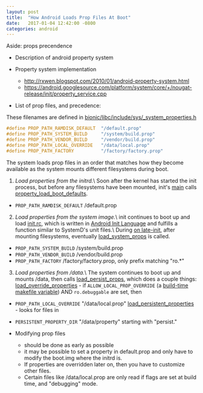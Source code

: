 ```yaml
---
layout: post
title:  "How Android Loads Prop Files At Boot"
date:   2017-01-04 12:42:00 -0800
categories: android
---
```

Aside: props precendence



* Description of android property system

* Property system implementation
  * http://rxwen.blogspot.com/2010/01/android-property-system.html
  * https://android.googlesource.com/platform/system/core/+/nougat-release/init/property_service.cpp

* List of prop files, and precedence:

These filenames are defined in [bionic/libc/include/sys/_system_properties.h][_system_properties.h]

```c++
#define PROP_PATH_RAMDISK_DEFAULT  "/default.prop"
#define PROP_PATH_SYSTEM_BUILD     "/system/build.prop"
#define PROP_PATH_VENDOR_BUILD     "/vendor/build.prop"
#define PROP_PATH_LOCAL_OVERRIDE   "/data/local.prop"
#define PROP_PATH_FACTORY          "/factory/factory.prop"
```

The system loads prop files in an order that matches how they become available as the system mounts different filesystems during boot.

1. *Load properties from the initrd.*\\
 Soon after the kernel has started the init process, but before any filesystems have been mounted, init's [main][main] calls [property_load_boot_defaults][property_load_boot_defaults].
  * `PROP_PATH_RAMDISK_DEFAULT` /default.prop

2. *Load properties from the system image.*\\
init continues to boot up and load [init.rc][init.rc], which is written in [Android Init Language][Android Init Language] and fulfills a function similar to SystemD's unit files.\\
  During [on late-init][on late-init], after mounting filesystems, eventually [load_system_props][load_system_props] is called.
  * `PROP_PATH_SYSTEM_BUILD` /system/build.prop
  * `PROP_PATH_VENDOR_BUILD` /vendor/build.prop
  * `PROP_PATH_FACTORY` /factory/factory.prop, only prefix matching "ro.*"

3. *Load properties from /data.*\\
The system continues to boot up and mounts /data, then calls [load_persist_props](https://android.googlesource.com/platform/system/core/+/nougat-release/init/property_service.cpp#476), which does a couple things:
  [load_override_properties](https://android.googlesource.com/platform/system/core/+/nougat-release/init/property_service.cpp#462) - if `ALLOW_LOCAL_PROP_OVERRIDE` (a [build-time makefile variable](https://android.googlesource.com/platform/system/core/+/nougat-release/init/Android.mk)) AND `ro.debuggable` are set, then
  * `PROP_PATH_LOCAL_OVERRIDE` "/data/local.prop"
  [load_persistent_properties](https://android.googlesource.com/platform/system/core/+/nougat-release/init/property_service.cpp#400) - looks for files in
  * `PERSISTENT_PROPERTY_DIR` "/data/property" starting with "persist."


* Modifying prop files
  * should be done as early as possible
  * it may be possible to set a property in default.prop and only have to modify the boot.img where the initrd is.
  * If properties are overridden later on, then you have to customize other files.
  * Certain files like /data/local.prop are only read if flags are set at build time, and "debugging" mode.


[load_system_props]: https://android.googlesource.com/platform/system/core/+/nougat-release/init/property_service.cpp#520
[_system_properties.h]: https://android.googlesource.com/platform/bionic/+/nougat-release/libc/include/sys/_system_properties.h#82
[main]: https://android.googlesource.com/platform/system/core/+/nougat-release/init/init.cpp#677
[property_load_boot_defaults]: https://android.googlesource.com/platform/system/core/+/nougat-release/init/property_service.cpp#458
[Android Init Language]:  https://android.googlesource.com/platform/system/core/+/nougat-release/init/readme.txt 
[on late-init]: https://android.googlesource.com/platform/system/core/+/nougat-release/rootdir/init.rc#250
[init.rc]: https://android.googlesource.com/platform/system/core/+/nougat-release/rootdir/init.rc

